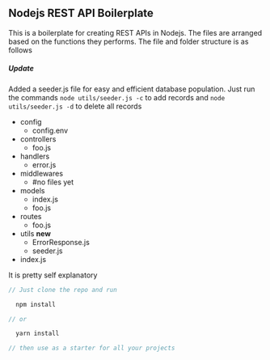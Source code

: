 ## Nodejs REST API Boilerplate

This is a boilerplate for creating REST APIs in Nodejs. The files are arranged
based on the functions they performs. The file and folder structure is as follows

##### Update

Added a seeder.js file for easy and efficient database population. Just run the commands `node utils/seeder.js -c` to add records and `node utils/seeder.js -d` to delete all records

- config
  - config.env
- controllers
  - foo.js
- handlers
  - error.js
- middlewares
  - #no files yet
- models
  - index.js
  - foo.js
- routes
  - foo.js
- utils **new**
  - ErrorResponse.js
  - seeder.js
- index.js

It is pretty self explanatory

```javascript
// Just clone the repo and run

  npm install

// or

  yarn install

// then use as a starter for all your projects

```
